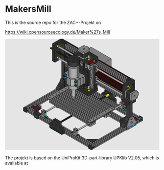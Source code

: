 # MakersMill

This is the source repo for the ZAC+-Projekt on

https://wiki.opensourceecology.de/Maker%27s_Mill

<p><a href="https://raw.githubusercontent.com/case06/MakersMill/main/cadfiles/images/makers_mill_v.0.5.png" target="_blank"><img src="https://raw.githubusercontent.com/case06/MakersMill/main/cadfiles/images/makers_mill_v.0.5.png" alt="Maker's Mill V.0.5" style="max-width:100%;"></a></p>

The projekt is based on the UniProKit 3D-part-library UPKlib V2.05, which is available at 

<a href="https://github.com/case06/upklib_v2"></a>





